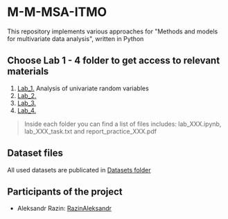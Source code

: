 # M-M-MSA-ITMO
This repository implements various approaches for "Methods and models for multivariate data analysis", written in Python

## Choose Lab 1 - 4 folder to get access to relevant materials
1. [Lab_1.](https://github.com/RazinAleksandr/M-M-MSA-ITMO/tree/main/Lab_1) Analysis of univariate random variables 
2. [Lab_2.](https://github.com/RazinAleksandr/M-M-MSA-ITMO/tree/main/Lab_2) 
3. [Lab_3.](https://github.com/RazinAleksandr/M-M-MSA-ITMO/tree/main/Lab_3)
4. [Lab_4.](https://github.com/RazinAleksandr/M-M-MSA-ITMO/tree/main/Lab_4)

>Inside each folder you can find a list of files includes: 
>lab_XXX.ipynb, lab_XXX_task.txt and report_practice_XXX.pdf

## Dataset files
All used datasets are publicated in [Datasets folder](https://github.com/RazinAleksandr/M-M-MSA-ITMO/tree/main/Datasets "This folder contains datasets description and files")

## Participants of the project
* Aleksandr Razin: [RazinAleksandr](https://github.com/RazinAleksandr)

